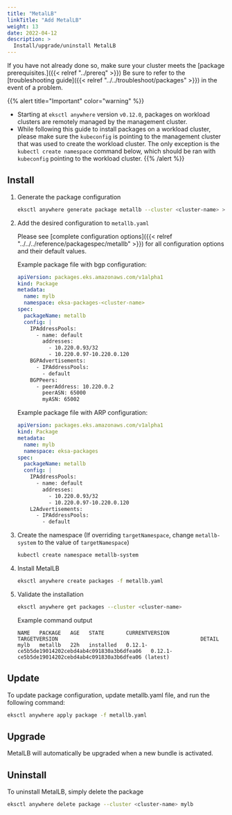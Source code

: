 ```yaml
---
title: "MetalLB"
linkTitle: "Add MetalLB"
weight: 13
date: 2022-04-12
description: >
  Install/upgrade/uninstall MetalLB
---
```


If you have not already done so, make sure your cluster meets the [package prerequisites.]({{< relref "../prereq" >}})
Be sure to refer to the [troubleshooting guide]({{< relref "../../troubleshoot/packages" >}}) in the event of a problem.

  {{% alert title="Important" color="warning" %}}
   * Starting at `eksctl anywhere` version `v0.12.0`, packages on workload clusters are remotely managed by the management cluster.
   * While following this guide to install packages on a workload cluster, please make sure the `kubeconfig` is pointing to the management cluster that was used to create the workload cluster. The only exception is the `kubectl create namespace` command below, which should be ran with `kubeconfig` pointing to the workload cluster.
   {{% /alert %}}

## Install

<!-- this content needs to be indented so the numbers are automatically incremented -->
1. Generate the package configuration
   ```bash
   eksctl anywhere generate package metallb --cluster <cluster-name> > metallb.yaml
   ```

1. Add the desired configuration to `metallb.yaml`

   Please see [complete configuration options]({{< relref "../../../reference/packagespec/metallb" >}}) for all configuration options and their default values.

    Example package file with bgp configuration:
    ```yaml
    apiVersion: packages.eks.amazonaws.com/v1alpha1
    kind: Package
    metadata:
      name: mylb
      namespace: eksa-packages-<cluster-name>
    spec:
      packageName: metallb
      config: |
        IPAddressPools:
          - name: default
            addresses:
              - 10.220.0.93/32
              - 10.220.0.97-10.220.0.120
        BGPAdvertisements:
          - IPAddressPools:
            - default
        BGPPeers:
          - peerAddress: 10.220.0.2
            peerASN: 65000
            myASN: 65002
    ```

    Example package file with ARP configuration:
    ```yaml
    apiVersion: packages.eks.amazonaws.com/v1alpha1
    kind: Package
    metadata:
      name: mylb
      namespace: eksa-packages
    spec:
      packageName: metallb
      config: |
        IPAddressPools:
          - name: default
            addresses:
              - 10.220.0.93/32
              - 10.220.0.97-10.220.0.120
        L2Advertisements:
          - IPAddressPools:
            - default
    ```

1. Create the namespace
  (If overriding `targetNamespace`, change `metallb-system` to the value of `targetNamespace`)
   ```bash
   kubectl create namespace metallb-system
   ```

1. Install MetalLB

   ```bash
   eksctl anywhere create packages -f metallb.yaml
   ```

1. Validate the installation

   ```bash
   eksctl anywhere get packages --cluster <cluster-name>
   ```

   Example command output
   ```
   NAME   PACKAGE   AGE   STATE       CURRENTVERSION                                    TARGETVERSION                                              DETAIL
   mylb   metallb   22h   installed   0.12.1-ce5b5de19014202cebd4ab4c091830a3b6dfea06   0.12.1-ce5b5de19014202cebd4ab4c091830a3b6dfea06 (latest)
   ```

## Update
To update package configuration, update metallb.yaml file, and run the following command:
```bash
eksctl anywhere apply package -f metallb.yaml
```

## Upgrade

MetalLB will automatically be upgraded when a new bundle is activated.

## Uninstall

To uninstall MetalLB, simply delete the package

```bash
eksctl anywhere delete package --cluster <cluster-name> mylb
```
